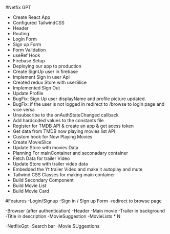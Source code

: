 

#Netfix GPT

- Create React App
- Configured TailwindCSS
- Header
- Routing
- Login Form
- Sign up Form
- Form Validation
- useRef Hook
- Firebase Setup
- Deploying our app to production 
- Create SignUp user in firebase
- Implement Sign in user Api
- Created redux Store with userSlice
- Implemented Sign Out
- Update Profile
- BugFix: Sign Up user displayName and profile picture updated.
- BugFix: if the user is not logged in redirect to /browse to login page and vice versa
- Unsubscribe to the onAuthStateChanged callback
- Add hardcoded values to the constants file
- Register for TMDB API & create an app & get acess token 
- Get data from TMDB now playing movies list API
- Custom hook for Now Playing Movies
- Create MovieSlice
- Update Store with movies Data
- Planning For mainContainer and seconadary container
- Fetch Data for trailer Video
- Update Store with trailer video data
- Embedded the Yt trailer Video and make it autoplay and mute 
- Tailwind CSS Classes for making main container
- Build Secondary Component
- Build Movie List
- Build Movie Card








#Features
-Login/Signup
   -Sign in / Sign up Form
   -redirect to browse page

-Browser (after authentication)
    -Header
    -Main movie
        -Trailer in background
        -Title in description
        -MovieSuggestion
             -MovieLists * N

-NetflixGpt
   -Search bar
   -Movie SUggestions
